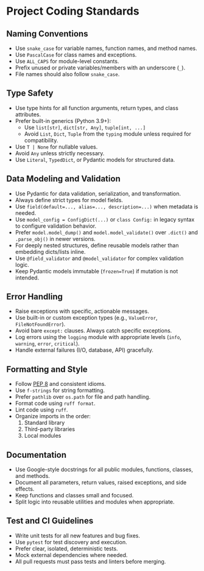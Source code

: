 # Project Coding Standards

## Naming Conventions

- Use `snake_case` for variable names, function names, and method names.
- Use `PascalCase` for class names and exceptions.
- Use `ALL_CAPS` for module-level constants.
- Prefix unused or private variables/members with an underscore (`_`).
- File names should also follow `snake_case`.

## Type Safety

- Use type hints for all function arguments, return types, and class attributes.
- Prefer built-in generics (Python 3.9+):
  - Use `list[str]`, `dict[str, Any]`, `tuple[int, ...]`
  - Avoid `List`, `Dict`, `Tuple` from the `typing` module unless required for compatibility.
- Use `T | None` for nullable values.
- Avoid `Any` unless strictly necessary.
- Use `Literal`, `TypedDict`, or Pydantic models for structured data.

## Data Modeling and Validation

- Use Pydantic for data validation, serialization, and transformation.
- Always define strict types for model fields.
- Use `field(default=..., alias=..., description=...)` when metadata is needed.
- Use `model_config = ConfigDict(...)` or `class Config:` in legacy syntax to configure validation behavior.
- Prefer `model.model_dump()` and `model.model_validate()` over `.dict()` and `.parse_obj()` in newer versions.
- For deeply nested structures, define reusable models rather than embedding dicts/lists inline.
- Use `@field_validator` and `@model_validator` for complex validation logic.
- Keep Pydantic models immutable (`frozen=True`) if mutation is not intended.

## Error Handling

- Raise exceptions with specific, actionable messages.
- Use built-in or custom exception types (e.g., `ValueError`, `FileNotFoundError`).
- Avoid bare `except:` clauses. Always catch specific exceptions.
- Log errors using the `logging` module with appropriate levels (`info`, `warning`, `error`, `critical`).
- Handle external failures (I/O, database, API) gracefully.

## Formatting and Style

- Follow [PEP 8](https://peps.python.org/pep-0008/) and consistent idioms.
- Use `f-strings` for string formatting.
- Prefer `pathlib` over `os.path` for file and path handling.
- Format code using `ruff format`.
- Lint code using `ruff`.
- Organize imports in the order:
  1. Standard library
  2. Third-party libraries
  3. Local modules

## Documentation

- Use Google-style docstrings for all public modules, functions, classes, and methods.
- Document all parameters, return values, raised exceptions, and side effects.
- Keep functions and classes small and focused.
- Split logic into reusable utilities and modules when appropriate.

## Test and CI Guidelines

- Write unit tests for all new features and bug fixes.
- Use `pytest` for test discovery and execution.
- Prefer clear, isolated, deterministic tests.
- Mock external dependencies where needed.
- All pull requests must pass tests and linters before merging.

